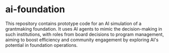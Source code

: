 # ai-foundation
 This repository contains prototype code for an AI simulation of a grantmaking foundation. It uses AI agents to mimic the decision-making in such institutions, with roles from board decisions to program management, aiming to boost efficiency and community engagement by exploring AI's potential in foundation operations.
